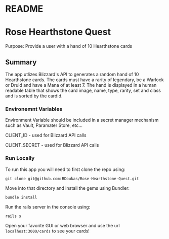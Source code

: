 # README

# Rose Hearthstone Quest

Purpose: Provide a user with a hand of 10 Hearthstone cards <br/>

## Summary

The app utlizes Blizzard's API to generates a random hand of 10 Hearthstone cards.
The cards must have a rarity of legendary, be a Warlock or Druid and have a Mana of at least 7.
The hand is displayed in a human readable table that shows the card image, name, type, rarity, set and class and is sorted by the cardId.

### Environemnt Variables

Environment Variable should be included in a secret manager mechanism such as Vault, Paramater Store, etc...

CLIENT_ID - used for Blizzard API calls

CLIENT_SECRET - used for Blizzard API calls

### Run Locally

To run this app you will need to first clone the repo using:

`git clone git@github.com:RDoukas/Rose-Hearthstone-Quest.git`

Move into that directory and install the gems using Bundler:

`bundle install`

Run the rails server in the console using:

`rails s`

Open your favorite GUI or web browser and use the url `localhost:3000/cards` to see your cards!

